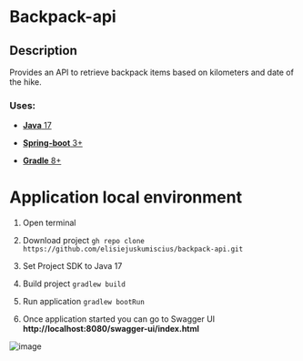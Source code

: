 # Backpack-api

## Description

Provides an API to retrieve backpack items based on kilometers and date of the hike.

### Uses:

* [**Java** 17](https://www.oracle.com/java/technologies/downloads/)

* [**Spring-boot** 3+](https://spring.io/projects/spring-boot)

* [**Gradle** 8+](https://docs.gradle.org/8.0/release-notes.html)


# Application local environment

1. Open terminal

2. Download project `gh repo clone https://github.com/elisiejuskumiscius/backpack-api.git`

3. Set Project SDK to Java 17

4. Build project `gradlew build`

5. Run application `gradlew bootRun`

6. Once application started you can go to Swagger UI **http://localhost:8080/swagger-ui/index.html**
   
![image](https://github.com/elisiejuskumiscius/backpack-api/assets/58907786/537ae3cc-dc0f-42c7-acef-9d58ea70165d)
